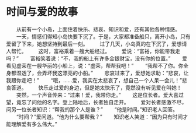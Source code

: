 # 时间与爱的故事
　　从前有一个小岛，上面住着快乐、悲哀、知识和爱，还有其他各种情感。 
　　一天，情感们得知小岛快要下沉了。于是，大家都准备船只，离开小岛，只有爱留了下来，她想坚持到最后一刻。 
　　过了几天，小岛真的在下沉了，爱想请人帮忙。 
　　这时，富裕乘着一艘大船经过。 
　　爱说：“富裕，你能带我走吗？” 
　　富裕笑着说：“不，我的船上有许多金银财宝，没有你的位置。” 
　　爱看见虚荣在一艘华丽的小船上，说：“虚荣，帮帮我吧！” 
　　“我帮不了你。你全身都湿透了，会弄坏我这漂亮的小船。” 
　　悲哀过来了，爱想她求助：“悲哀，让我跟你走吧！” 
　　“哦，……爱，我实在太悲哀了，想自己一个人呆一会儿！”悲哀答道。 
　　快乐走过爱的身边，但是她太快乐了，竟然没有听见爱在叫她！ 
　　突然，一个声音传来：“过来！爱，我带你走。” 
　　这是位长者。爱大喜过望，竟忘了问他的名字。登上陆地后，长者独自走开。 
　　爱对长者感激不尽，问另一位长者知识：“帮我的那个人是谁？” 
　　“他是时间。”知识老人回答。 
　　“时间？”爱问道。“他为什么要帮我？” 
　　知识老人笑道：“因为只有时间才能理解爱有多么伟大。”
 